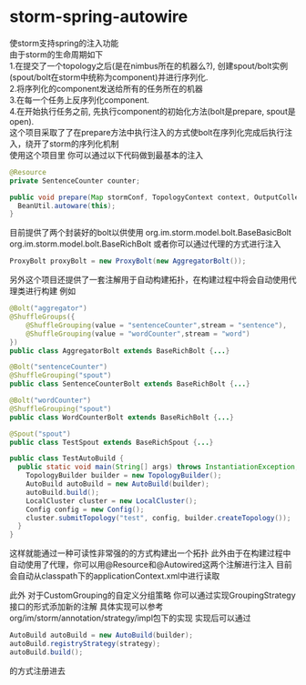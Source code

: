 # storm-spring-autowire
使storm支持spring的注入功能<br/>
由于storm的生命周期如下<br/>
1.在提交了一个topology之后(是在nimbus所在的机器么?), 创建spout/bolt实例(spout/bolt在storm中统称为component)并进行序列化.<br/>
2.将序列化的component发送给所有的任务所在的机器<br/>
3.在每一个任务上反序列化component. <br/>
4.在开始执行任务之前, 先执行component的初始化方法(bolt是prepare, spout是open). <br/>
这个项目采取了了在prepare方法中执行注入的方式使bolt在序列化完成后执行注入，绕开了storm的序列化机制<br/>
使用这个项目里 你可以通过以下代码做到最基本的注入
```Java
@Resource
private SentenceCounter counter;

public void prepare(Map stormConf, TopologyContext context, OutputCollector collector) {
  BeanUtil.autoware(this);
}
```
目前提供了两个封装好的bolt以供使用
org.im.storm.model.bolt.BaseBasicBolt
org.im.storm.model.bolt.BaseRichBolt
或者你可以通过代理的方式进行注入
```Java
ProxyBolt proxyBolt = new ProxyBolt(new AggregatorBolt());
```
另外这个项目还提供了一套注解用于自动构建拓扑，在构建过程中将会自动使用代理类进行构建
例如
```Java
@Bolt("aggregator")
@ShuffleGroups({
    @ShuffleGrouping(value = "sentenceCounter",stream = "sentence"),
    @ShuffleGrouping(value = "wordCounter",stream = "word")
})
public class AggregatorBolt extends BaseRichBolt {...}

@Bolt("sentenceCounter")
@ShuffleGrouping("spout")
public class SentenceCounterBolt extends BaseRichBolt {...}

@Bolt("wordCounter")
@ShuffleGrouping("spout")
public class WordCounterBolt extends BaseRichBolt {...}

@Spout("spout")
public class TestSpout extends BaseRichSpout {...}

public class TestAutoBuild {
  public static void main(String[] args) throws InstantiationException, IllegalAccessException {
    TopologyBuilder builder = new TopologyBuilder();
    AutoBuild autoBuild = new AutoBuild(builder);
    autoBuild.build();
    LocalCluster cluster = new LocalCluster();
    Config config = new Config();
    cluster.submitTopology("test", config, builder.createTopology());
  }
}

```
这样就能通过一种可读性非常强的的方式构建出一个拓扑
此外由于在构建过程中自动使用了代理，你可以用@Resource和@Autowired这两个注解进行注入
目前会自动从classpath下的applicationContext.xml中进行读取

此外 对于CustomGrouping的自定义分组策略 你可以通过实现GroupingStrategy接口的形式添加新的注解
具体实现可以参考org/im/storm/annotation/strategy/impl包下的实现
实现后可以通过
```Java
AutoBuild autoBuild = new AutoBuild(builder);
autoBuild.registryStrategy(strategy);
autoBuild.build();
```
的方式注册进去